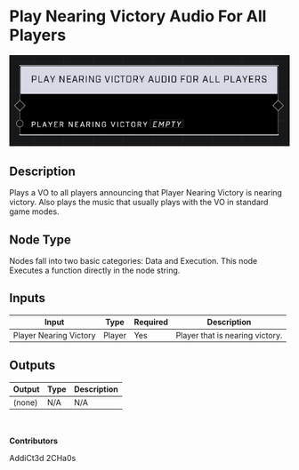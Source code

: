 # Play Nearing Victory Audio For All Players
![](../../../.gitbook/assets/play-nearing-victory-audio-for-all-players.png)
## Description
Plays a VO to all players announcing that Player Nearing Victory is nearing victory. Also plays the music that usually plays with the VO in standard game modes.

## Node Type
Nodes fall into two basic categories: Data and Execution. This node Executes a function directly in the node string.

## Inputs
| Input            | Type             | Required | Description												    |
|------------------|------------------|----------|--------------------------------------------------------------|
| Player Nearing Victory | Player | Yes | Player that is nearing victory.|

## Outputs
| Output           | Type             | Description												     |
|------------------|------------------|--------------------------------------------------------------|
| (none) | N/A  | N/A  |

\
\
**Contributors**

AddiCt3d 2CHa0s
